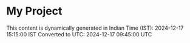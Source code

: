 # My Project

This content is dynamically generated in Indian Time (IST): 2024-12-17 15:15:00 IST
Converted to UTC: 2024-12-17 09:45:00 UTC
